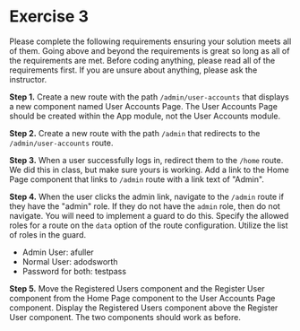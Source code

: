 # Exercise 3

Please complete the following requirements ensuring your solution meets all of them. Going above and beyond the requirements is great so long as all of the requirements are met. Before coding anything, please read all of the requirements first. If you are unsure about anything, please ask the instructor.

**Step 1.** Create a new route with the path `/admin/user-accounts` that displays a new component named User Accounts Page. The User Accounts Page should be created within the App module, not the User Accounts module.

**Step 2.** Create a new route with the path `/admin` that redirects to the `/admin/user-accounts` route.

**Step 3.** When a user successfully logs in, redirect them to the `/home` route. We did this in class, but make sure yours is working. Add a link to the Home Page component that links to `/admin` route with a link text of "Admin".

**Step 4.** When the user clicks the admin link, navigate to the `/admin` route if they have the "admin" role. If they do not have the `admin` role, then do not navigate. You will need to implement a guard to do this. Specify the allowed roles for a route on the `data` option of the route configuration. Utilize the list of roles in the guard.

- Admin User: afuller
- Normal User: adodsworth
- Password for both: testpass

**Step 5.** Move the Registered Users component and the Register User component from the Home Page component to the User Accounts Page component. Display the Registered Users component above the Register User component. The two components should work as before.
